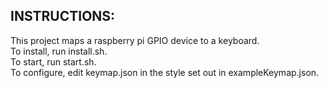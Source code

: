 ## INSTRUCTIONS:
  
This project maps a raspberry pi GPIO device to a keyboard.  
To install, run install.sh.  
To start, run start.sh.  
To configure, edit keymap.json in the style set out in exampleKeymap.json.  
